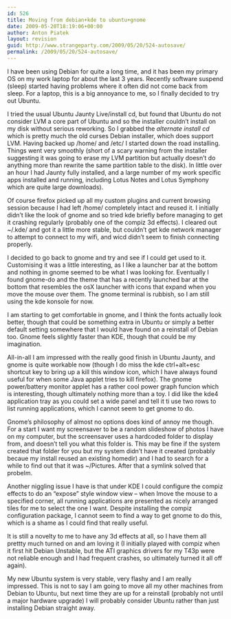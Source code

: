 ```yaml
---
id: 526
title: Moving from debian+kde to ubuntu+gnome
date: 2009-05-20T18:19:06+00:00
author: Anton Piatek
layout: revision
guid: http://www.strangeparty.com/2009/05/20/524-autosave/
permalink: /2009/05/20/524-autosave/
---
```

I have been using Debian for quite a long time, and it has been my primary OS on my work laptop for about the last 3 years. Recently software suspend (sleep) started having problems where it often did not come back from sleep. For a laptop, this is a big annoyance to me, so I finally decided to try out Ubuntu.

I tried the usual Ubuntu Jaunty Live/install cd, but found that Ubuntu do not consider LVM a core part of Ubuntu and so the installer couldn&#8217;t install on my disk without serious reworking. So I grabbed the _alternate install cd_ which is pretty much the old curses Debian installer, which does support LVM. Having backed up /home/ and /etc/ I started down the road installing. Things went very smoothly (short of a scary warning from the installer suggesting it was going to erase my LVM partition but actually doesn&#8217;t do anything more than rewrite the same partition table to the disk). In little over an hour I had Jaunty fully installed, and a large number of my work specific apps installed and running, including Lotus Notes and Lotus Symphony which are quite large downloads).

Of course firefox picked up all my custom plugins and current browsing session because I had left /home/ completely intact and reused it. I initially didn&#8217;t like the look of gnome and so tried kde briefly before managing to get it crashing regularly (probably one of the compiz 3d effects). I cleared out ~/.kde/ and got it a little more stable, but couldn&#8217;t get kde network manager to attempt to connect to my wifi, and wicd didn&#8217;t seem to finish connecting properly.

I decided to go back to gnome and try and see if I could get used to it. Customising it was a little interesting, as I like a launcher bar at the bottom and nothing in gnome seemed to be what I was looking for. Eventually I found gnome-do and the theme that has a recently launched bar at the bottom that resembles the osX launcher with icons that expand when you move the mouse over them. The gnome terminal is rubbish, so I am still using the kde konsole for now.

I am starting to get comfortable in gnome, and I think the fonts actually look better, though that could be something extra in Ubuntu or simply a better default setting somewhere that I would have found on a reinstall of Debian too. Gnome feels slightly faster than KDE, though that could be my imagination.

All-in-all I am impressed with the really good finish in Ubuntu Jaunty, and gnome is quite workable now (though I do miss the kde ctrl+alt+esc shortcut key to bring up a kill this window icon, which I have always found useful for when some Java applet tries to kill firefox). The gnome power/battery monitor applet has a rather cool power graph funcion which is interesting, though ultimately nothing more than a toy. I did like the kde4 application tray as you could set a wide panel and tell it ti use two rows to list running applications, which I cannot seem to get gnome to do.

Gnome&#8217;s philosophy of almost no options does kind of annoy me though. For a start I want my screensaver to be a random slideshow of photos I have on my computer, but the screensaver uses a hardcoded folder to display from, and doesn&#8217;t tell you what this folder is. This may be fine if the system created that folder for you but my system didn&#8217;t have it created (probably becaue my install reused an existing homedir) and I had to search for a while to find out that it was ~/Pictures. After that a symlink solved that probelm.

Another niggling issue I have is that under KDE I could configure the compiz effects to do an &#8220;expose&#8221; style window view &#8211; when Imove the mouse to a specified corner, all running applications are presented as nicely arranged tiles for me to select the one I want. Despite installing the compiz configuration package, I cannot seem to find a way to get gnome to do this, which is a shame as I could find that really useful.

It is still a novelty to me to have any 3d effects at all, so I have them all prettty much turned on and am loving it (I initially played with compiz when it first hit Debian Unstable, but the ATI graphics drivers for my T43p were not reliable enough and I had frequent crashes, so ultimately turned it all off again).

My new Ubuntu system is very stable, very flashy and I am really impressed. This is not to say I am going to move all my other machines from Debian to Ubuntu, but next time they are up for a reinstall (probably not until a major hardware upgrade) I will probably consider Ubuntu rather than just installing Debian straight away.